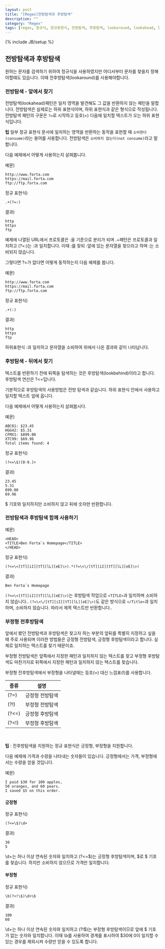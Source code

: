 ```yaml
---
layout: post
title: "[Regex]전방탐색과 후방탐색"
description: ""
category: "Regex"
tags: [regex, 정규식, 정규표현식, 전방탐색, 후방탐색, lookaround, lookahead, lookbehind ]
---
```

{% include JB/setup %}

## 전방탐색과 후방탐색

원하는 문자를 검색하기 위하여 정규식을 사용하였지만 어디서부터 문자를 찾을지 정해야할때도 있습니다. 이때 전후방탐색(lookaround)를 사용해야합니다.

### 전방탐색 - 앞에서 찾기

전방탐색(lookahead)패턴은 일치 영역을 발견해도 그 값을 반환하지 않는 패턴을 말합니다. 전방탐색은 실제로는 하위 표현식이며, 하위 표현식과 같은 형식으로 작성됩니다. 전방탐색 패턴의 구문은 `?=`로 시작하고 등호(=) 다음에 일치할 텍스트가 오는 하위 표현식입니다.

<div class="alert-info"><strong>팁</strong> 일부 정규 표현식 문서에 일치하는 영역을 반환하는 동작을 표현할 때 <code>소비한다(consume)</code>라는 용어를 사용합니다. 전방탐색은 <code>소비하지 않는다(not consume)</code>라고 말합니다.</div>

다음 예제에서 어떻게 사용하는지 살펴봅니다.

예문)

	http://www.forta.com
    https://mail.forta.com
    ftp://ftp.forta.com

정규 표현식)

	.+(?=:)

결과)

	http
    https
    ftp

예제에 나열된 URL에서 프로토콜은 :을 기준으로 분리가 되며 .+패턴은 프로토콜과 일치하고 (?=:)는 :과 일치합니다. 이때 :를 찾되 :앞에 있는 문자열을 찾으라고 하며 :는 소비되지 않습니다.

그렇다면 ?=가 없다면 어떻게 동작하는지 다음 예제를 봅니다.

예문)

	http://www.forta.com
    https://mail.forta.com
    ftp://ftp.forta.com

정규 표현식)

	.+(:)

결과)

	http
    https
    ftp

하위표현식 :과 일치하고 문자열을 소비하여 위에서 나온 결과와 같이 나타납니다.

### 후방탐색 - 뒤에서 찾기

텍스트를 반환하기 전에 뒤쪽을 탐색하는 것은 후방탐색(lookbehind)이라고 합니다. 후방탐색 연산은 ?<=입니다.

기본적으로 후방탐색의 사용방법은 전방 탐색과 같습니다. 하위 표현식 안에서 사용하고 일치할 텍스트 앞에 옵니다. 

다음 예제에서 어떻게 사용하는지 살펴봅시다.

예문)

    ABC01: $23.45
    HGG42: $5.31
    CFMX1: $899.00
    XTC99: $69.96
    Total items found: 4

정규 표현식)

    (?<=\$)[0-9.]+

결과)
    
    23.45
    5.31
    899.00
    69.96

$ 기호와 일치하지만 소비하지 않고 뒤에 숫자만 반환합니다.

### 전방탐색과 후방탐색 함께 사용하기

예문)

    <HEAD>
    <TITLE>Ben Forta`s Homepage</TITLE>
    </HEAD>

정규 표현식)
    
    (?<=\<[tT][iI][tT][lL][eE]\>).*(?=\<\/[tT][iI][tT][lL][eE]\>)

결과)
    
    Ben Forta`s Homepage

`(?<=\<[tT][iI][tT][lL][eE]\>)`는 후방탐색 작업으로 `<TITLE>`과 일치하며 소비하지 않습니다.. `(?=\<\/[tT][iI][tT][lL][eE]\>)`도 같은 방식으로 `</Title>`과 일치하며, 소비하지 않습니다. 따라서 제목 텍스트만 반환합니다..


### 부정형 전후방탐색

앞에서 봤던 전방탐색과 후방탐색은 찾고자 하는 부분의 앞뒤를 특별히 지정하고 싶을 때 주로 사용되며 이러한 방법들은 긍정형 전방탐색, 긍정형 후방탐색이라고 합니다. 실제로 일치하는 텍스트를 찾기 때문이죠.

부정형 전방탐색은 앞쪽에서 지정한 패턴과 일치하지 않는 텍스트를 찾고 부정형 후방탐색도 마찬가지로 뒤쪽에서 지정한 패턴과 일치하지 않는 텍스트를 찾습니다.

부정형 전후방탐색에서 부정형을 나타낼때는 등호(=) 대신 느낌표(!)를 사용합니다.

종류 | 설명
--------|------
(?=) | 긍정형 전방탐색
(?!) | 부정형 전방탐색
(?<=) | 긍정형 후방탐색
(?<!) | 부정형 후방탐색


<br/><div class="alert-info"><strong>팁</strong> : 전후방탐색을 지원하는 정규 표현식은 긍정형, 부정형을 지원합니다.</div>


다음 예제에 가격과 수량을 나타내는 숫자들이 있습니다. 긍정형에서는 가격, 부정형에서는 수량을 얻을 것입니다.

예문)

    I paid $30 for 100 apples,
    50 oranges, and 60 pears.
    I saved $5 on this order.

#### 긍정형

정규 표현식)

    (?<=\$)\d+

결과)

    30
    5

\d+는 하나 이상 연속된 숫자와 일치하고 (?<=\$)는 긍정형 후방탐색이며, \$로 $ 기호를 찾습니다. 하지만 소비하지 않으므로 가격만 일치합니다.

#### 부정형

정규 표현식)
    
    \b(?<!\$)\d+\b

결과)

    100
    60

\d+는 하나 이상 연속된 숫자와 일치하고 (?!\$)는 부정형 후방탐색이므로 앞에 $ 기호가 없는 숫자와 일치합니다. 이때 \b를 사용하여 경계를 표시하여 $30에 0이 일치할 수 있는 경우를 제외시켜 수량만 얻을 수 있도록 합니다.